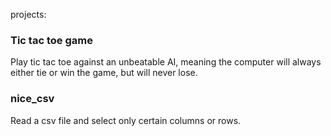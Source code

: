 
projects:

### Tic tac toe game
Play tic tac toe against an unbeatable AI, meaning the computer will always either tie or win the game, but will never lose.

### nice_csv
Read a csv file and select only certain columns or rows.
